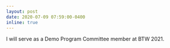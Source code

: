 ```yaml
---
layout: post
date: 2020-07-09 07:59:00-0400
inline: true
---
```


I will serve as a Demo Program Committee member at BTW 2021.
